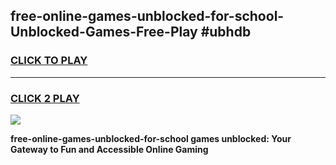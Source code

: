 
## free-online-games-unblocked-for-school-Unblocked-Games-Free-Play #ubhdb
<h3>
<a href="https://us.freeplayer.one?title=free-online-games-unblocked-for-school&ref=9M">CLICK TO PLAY</a></h3>
<hr>

<h3>
<a href="https://us.freeplayer.one?title=free-online-games-unblocked-for-school&ref=9M">CLICK 2 PLAY</a>
  
</h3>

<a href="https://us.freeplayer.one?title=free-online-games-unblocked-for-school&ref=9M"><img src="https://clearcache.store/games.png"></a>


**free-online-games-unblocked-for-school games unblocked: Your Gateway to Fun and Accessible Online Gaming**
